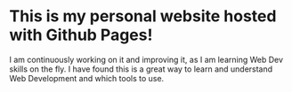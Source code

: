 # This is my personal website hosted with Github Pages! #

I am continuously working on it and improving it, as I am learning Web Dev skills on the fly. I have found this is a great way to learn and understand Web Development and which tools to use.
